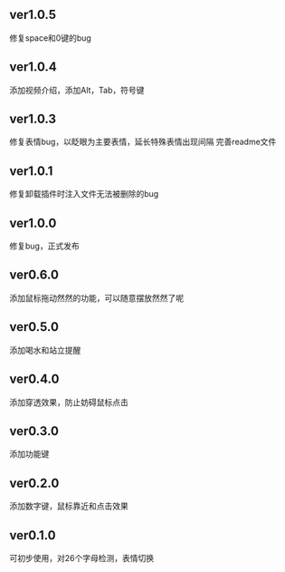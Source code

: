 ## ver1.0.5
修复space和0键的bug
## ver1.0.4
添加视频介绍，添加Alt，Tab，符号键
## ver1.0.3
修复表情bug，以眨眼为主要表情，延长特殊表情出现间隔
完善readme文件
## ver1.0.1
修复卸载插件时注入文件无法被删除的bug
## ver1.0.0
修复bug，正式发布
## ver0.6.0
添加鼠标拖动然然的功能，可以随意摆放然然了呢
## ver0.5.0
添加喝水和站立提醒
## ver0.4.0
添加穿透效果，防止妨碍鼠标点击
## ver0.3.0
添加功能键
## ver0.2.0
添加数字键，鼠标靠近和点击效果
## ver0.1.0
可初步使用，对26个字母检测，表情切换